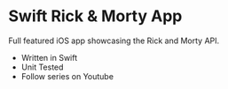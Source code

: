 # Swift Rick & Morty App

Full featured iOS app showcasing the Rick and Morty API.

- Written in Swift
- Unit Tested
- Follow series on Youtube